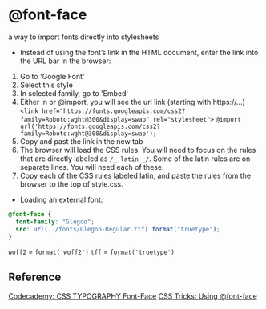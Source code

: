 # @font-face

a way to import fonts directly into stylesheets

- Instead of using the font’s link in the HTML document, enter the link into the URL bar in the browser:

1. Go to 'Google Font'
2. Select this style
3. In selected family, go to 'Embed'
4. Either in <link> or @import, you will see the url link (starting with https://...)
   `<link href="https://fonts.googleapis.com/css2?family=Roboto:wght@300&display=swap" rel="stylesheet">`
   `@import url('https://fonts.googleapis.com/css2?family=Roboto:wght@300&display=swap');`
5. Copy and past the link in the new tab
6. The browser will load the CSS rules. You will need to focus on the rules that are directly labeled as `/_ latin _/`. Some of the latin rules are on separate lines. You will need each of these.
7. Copy each of the CSS rules labeled latin, and paste the rules from the browser to the top of style.css.

- Loading an external font:

```css
@font-face {
  font-family: "Glegoo";
  src: url(../fonts/Glegoo-Regular.ttf) format("truetype");
}
```

`woff2` = `format('woff2')`
`tff` = `format('truetype')`

## Reference

[Codecademy: CSS TYPOGRAPHY Font-Face](www.codecademy.com)
[CSS Tricks: Using @font-face](https://css-tricks.com/snippets/css/using-font-face/)
